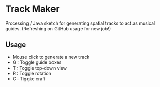 # Track Maker
Processing / Java sketch for generating spatial tracks to act as musical guides. (Refreshing on GitHub usage for new job!)

## Usage
* Mouse click to generate a new track
* G : Toggle guide boxes
* T : Toggle top-down view
* R : Toggle rotation
* C : Tiggke craft
